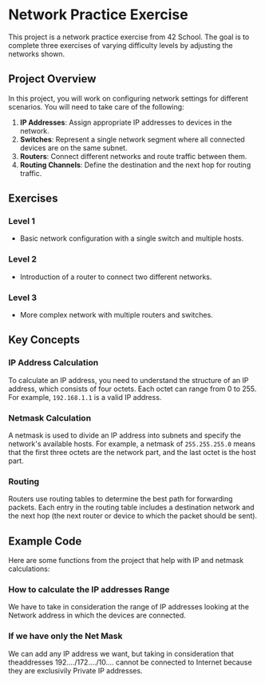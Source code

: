 # Network Practice Exercise

This project is a network practice exercise from 42 School. The goal is to complete three exercises of varying difficulty levels by adjusting the networks shown.

## Project Overview

In this project, you will work on configuring network settings for different scenarios. You will need to take care of the following:

1. **IP Addresses**: Assign appropriate IP addresses to devices in the network.
2. **Switches**: Represent a single network segment where all connected devices are on the same subnet.
3. **Routers**: Connect different networks and route traffic between them.
4. **Routing Channels**: Define the destination and the next hop for routing traffic.

## Exercises

### Level 1
- Basic network configuration with a single switch and multiple hosts.

### Level 2
- Introduction of a router to connect two different networks.

### Level 3
- More complex network with multiple routers and switches.

## Key Concepts

### IP Address Calculation
To calculate an IP address, you need to understand the structure of an IP address, which consists of four octets. Each octet can range from 0 to 255. For example, `192.168.1.1` is a valid IP address.

### Netmask Calculation
A netmask is used to divide an IP address into subnets and specify the network's available hosts. For example, a netmask of `255.255.255.0` means that the first three octets are the network part, and the last octet is the host part.

### Routing
Routers use routing tables to determine the best path for forwarding packets. Each entry in the routing table includes a destination network and the next hop (the next router or device to which the packet should be sent).

## Example Code

Here are some functions from the project that help with IP and netmask calculations:

### How to calculate the IP addresses Range

We have to take in consideration the range of IP addresses looking at the Network address in which the devices are connected.

### If we have only the Net Mask

We can add any IP address we want, but taking in consideration that theaddresses 192..../172..../10.... cannot be connected to Internet because they are exclusivily Private IP addresses.
